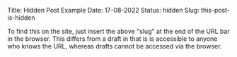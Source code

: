 Title: Hidden Post Example
Date: 17-08-2022
Status: hidden
Slug: this-post-is-hidden

To find this on the site, just insert the above "slug" at the end of the URL bar in the browser. This differs from a draft in that is is accessible to anyone who knows the URL, whereas drafts cannot be accessed via the browser.

